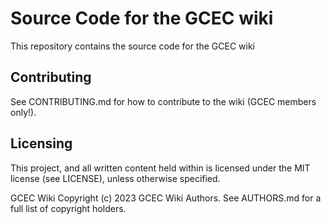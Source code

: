 # Source Code for the GCEC wiki

This repository contains the source code for the GCEC wiki

## Contributing
See CONTRIBUTING.md for how to contribute to the wiki (GCEC members only!).

## Licensing
This project, and all written content held within is licensed under the MIT license (see LICENSE), unless otherwise specified.

GCEC Wiki Copyright (c) 2023 GCEC Wiki Authors.
See AUTHORS.md for a full list of copyright holders.
